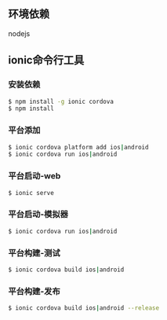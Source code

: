 
## 环境依赖

nodejs

## ionic命令行工具

### 安装依赖

```bash
$ npm install -g ionic cordova
$ npm install
```

### 平台添加

```bash
$ ionic cordova platform add ios|android
$ ionic cordova run ios|android
```


### 平台启动-web

```bash
$ ionic serve
```

### 平台启动-模拟器

```bash
$ ionic cordova run ios|android
```

### 平台构建-测试

```bash
$ ionic cordova build ios|android
```

### 平台构建-发布

```bash
$ ionic cordova build ios|android --release
```